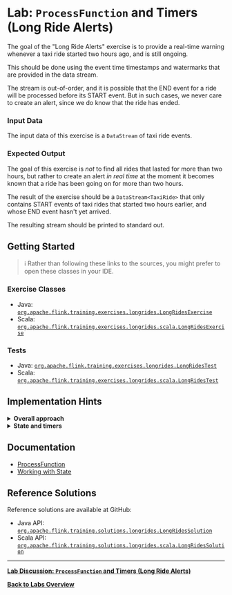 <!--
Licensed to the Apache Software Foundation (ASF) under one
or more contributor license agreements.  See the NOTICE file
distributed with this work for additional information
regarding copyright ownership.  The ASF licenses this file
to you under the Apache License, Version 2.0 (the
"License"); you may not use this file except in compliance
with the License.  You may obtain a copy of the License at

  http://www.apache.org/licenses/LICENSE-2.0

Unless required by applicable law or agreed to in writing,
software distributed under the License is distributed on an
"AS IS" BASIS, WITHOUT WARRANTIES OR CONDITIONS OF ANY
KIND, either express or implied.  See the License for the
specific language governing permissions and limitations
under the License.
-->

# Lab: `ProcessFunction` and Timers (Long Ride Alerts)

The goal of the "Long Ride Alerts" exercise is to provide a real-time warning whenever a taxi ride
started two hours ago, and is still ongoing.

This should be done using the event time timestamps and watermarks that are provided in the data stream. 

The stream is out-of-order, and it is possible that the END event for a ride will be processed before
its START event. But in such cases, we never care to create an alert, since we do know that the ride
has ended.

### Input Data

The input data of this exercise is a `DataStream` of taxi ride events.

### Expected Output

The goal of this exercise is _not_ to find all rides that lasted for more than two hours, but rather
to create an alert _in real time_ at the moment it becomes known that a ride has been going on for
more than two hours.

The result of the exercise should be a `DataStream<TaxiRide>` that only contains START events of
taxi rides that started two hours earlier, and whose END event hasn't yet arrived.

The resulting stream should be printed to standard out.

## Getting Started

> :information_source: Rather than following these links to the sources, you might prefer to open these classes in your IDE.

### Exercise Classes

- Java:  [`org.apache.flink.training.exercises.longrides.LongRidesExercise`](src/main/java/org/apache/flink/training/exercises/longrides/LongRidesExercise.java)
- Scala: [`org.apache.flink.training.exercises.longrides.scala.LongRidesExercise`](src/main/scala/org/apache/flink/training/exercises/longrides/scala/LongRidesExercise.scala)

### Tests

- Java:  [`org.apache.flink.training.exercises.longrides.LongRidesTest`](src/test/java/org/apache/flink/training/exercises/longrides/LongRidesTest.java)
- Scala: [`org.apache.flink.training.exercises.longrides.scala.LongRidesTest`](src/test/scala/org/apache/flink/training/exercises/longrides/scala/LongRidesTest.scala)

## Implementation Hints

<details>
<summary><strong>Overall approach</strong></summary>

This exercise revolves around using a `ProcessFunction` to manage some keyed state and event time timers, 
and doing so in a way that works even when the END event for a given `rideId` arrives before the START (which can happen). 
The challenge is figuring out what state to keep, and when to set and clear that state.
You will want to use event time timers that fire two hours after an incoming START event, and in the `onTimer()` method, 
collect START events to the output only if a matching END event hasn't yet arrived.
</details>

<details>
<summary><strong>State and timers</strong></summary>

There are many possible solutions for this exercise, but in general it is enough to keep one
`TaxiRide` in state (one `TaxiRide` for each key, or `rideId`). The approach used in the reference solution is to
store whichever event arrives first (the START or the END), and if it's a START event,
create a timer for two hours later. If and when the other event (for the same `rideId`) arrives,
carefully clean things up.

It is possible to arrange this so that if `onTimer()` is called, you are guaranteed that
an alert (i.e., the ride kept in state) should be emitted. Writing the code this way conveniently
puts all of the complex business logic together in one place (in the `processElement()` method).
</details>

## Documentation

- [ProcessFunction](https://ci.apache.org/projects/flink/flink-docs-stable/dev/stream/operators/process_function.html)
- [Working with State](https://ci.apache.org/projects/flink/flink-docs-stable/dev/stream/state/index.html)

## Reference Solutions

Reference solutions are available at GitHub:

- Java API:  [`org.apache.flink.training.solutions.longrides.LongRidesSolution`](src/solution/java/org/apache/flink/training/solutions/longrides/LongRidesSolution.java)
- Scala API: [`org.apache.flink.training.solutions.longrides.scala.LongRidesSolution`](src/solution/scala/org/apache/flink/training/solutions/longrides/scala/LongRidesSolution.scala)

-----

[**Lab Discussion: `ProcessFunction` and Timers (Long Ride Alerts)**](DISCUSSION.md)

[**Back to Labs Overview**](../LABS-OVERVIEW.md)
